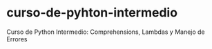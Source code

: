 # curso-de-pyhton-intermedio
Curso de Python Intermedio: Comprehensions, Lambdas y Manejo de Errores
